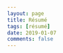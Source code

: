 ```yaml
---
layout: page
title: Résumé
tags: [résumé]
date: 2019-01-07
comments: false
---
```


<figure>
    <a href="https://github.com/asolon11/asolon11.github.io/blob/master/Resume.pdf"></a>
</figure>
